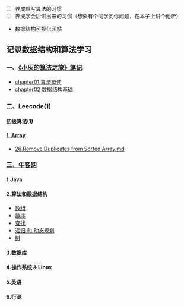 - [ ] 养成默写算法的习惯
- [ ] 养成学会后讲出来的习惯（想象有个同学问你问题，在本子上讲个他听）
- [数据结构可视化网站](https://visualgo.net/zh/)

## 记录数据结构和算法学习


### 一、[《小灰的算法之旅》笔记](XiaoHuiAlgorithmicJourney)
* [chapter01 算法概述](XiaoHuiAlgorithmicJourney/chapter01算法概述.md)
* [chapter02 数据结构基础](XiaoHuiAlgorithmicJourney/chapter02数据结构基础.md)




### 二、Leecode(1)




#### 初级算法(1)


#### [1. Array](https://leetcode-cn.com/leetbook/detail/top-interview-questions-easy/)

* [26.Remove Duplicates from Sorted Array.md](Code/Array/26.+Remove+Duplicates+from%20Sorted%20Array.md)


### [三、牛客网](https://www.nowcoder.com/exam/intelligent)

#### 1.Java

#### 2.算法和数据结构
- [数组](Code/Array/Array.md)
- [排序](Code/Sort/Sort.md)
- [查找](Code/Search/Search.md)
- [递归 和 动态规划](Code/Recursion%20&%20Dynamic%20Programming)
- [树](Code/Tree/Tree.md)

#### 3.数据库

#### 4.操作系统 & Linux

#### 5.英语

#### 6.行测
